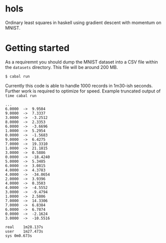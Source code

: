 # hols
Ordinary least squares in haskell using gradient descent with momentum on MNIST.

# Getting started
As a requiremnt you should dump the MNIST dataset into a CSV file within the `datasets` directory. This file will be around 200 MB.

```
$ cabal run
```

Currently this code is able to handle 1000 records in 1m30-ish seconds. Further work is required to optimize for speed. Example truncated output of `time cabal run`


```
...
6.0000  ->  9.9504
9.0000  ->  7.3337
3.0000  ->  -3.2512
8.0000  ->  2.3353
6.0000  ->  -3.6696
1.0000  ->  5.2954
0.0000  ->  -1.5683
9.0000  ->  6.4275
7.0000  ->  19.3310
1.0000  ->  21.1815
3.0000  ->  0.5886
0.0000  ->  -18.4240
5.0000  ->  5.3485
6.0000  ->  3.0815
4.0000  ->  4.3783
4.0000  ->  -34.0654
2.0000  ->  3.9396
4.0000  ->  0.3503
4.0000  ->  -4.5552
3.0000  ->  -9.4794
1.0000  ->  2.5806
7.0000  ->  14.3306
7.0000  ->  6.8384
6.0000  ->  6.7874
0.0000  ->  -2.1624
3.0000  ->  -10.5516

real	1m28.137s
user	1m27.473s
sys	0m0.673s
```
